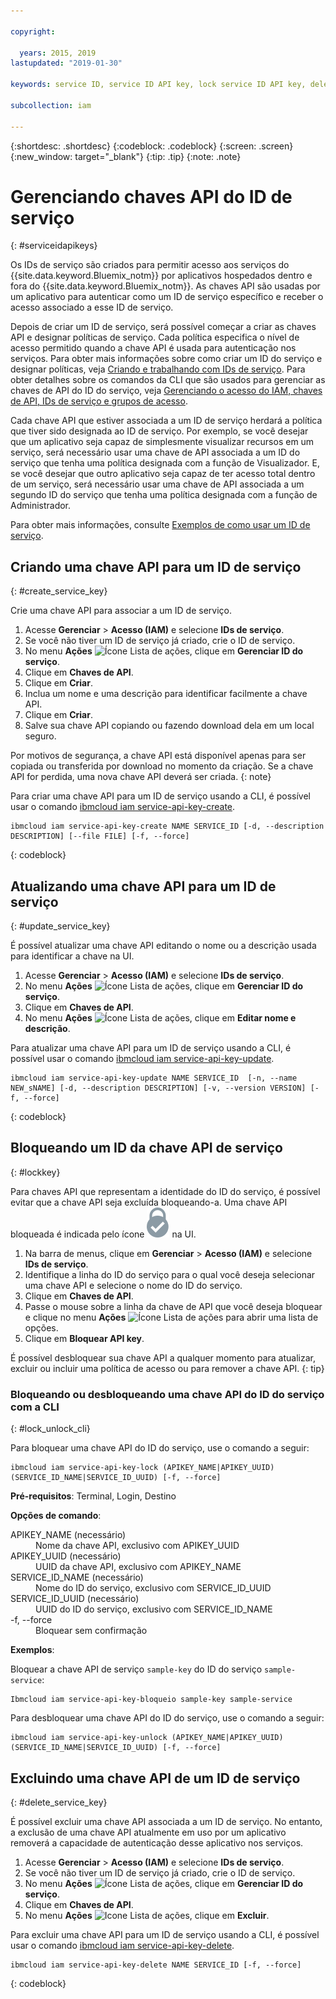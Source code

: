 ```yaml
---

copyright:

  years: 2015, 2019
lastupdated: "2019-01-30"

keywords: service ID, service ID API key, lock service ID API key, delete service ID API key

subcollection: iam

---
```


{:shortdesc: .shortdesc}
{:codeblock: .codeblock}
{:screen: .screen}
{:new_window: target="_blank"}
{:tip: .tip}
{:note: .note}


# Gerenciando chaves API do ID de serviço
{: #serviceidapikeys}

Os IDs de serviço são criados para permitir acesso aos serviços do {{site.data.keyword.Bluemix_notm}} por aplicativos hospedados dentro e fora do {{site.data.keyword.Bluemix_notm}}. As chaves API são usadas por um aplicativo para autenticar como um ID de serviço específico e receber o acesso associado a esse ID de serviço.

Depois de criar um ID de serviço, será possível começar a criar as chaves API e designar políticas de serviço. Cada política especifica o nível de acesso permitido quando a chave API é usada para autenticação nos serviços. Para obter mais informações sobre como criar um ID do serviço e designar políticas, veja [Criando e trabalhando com IDs de serviço](/docs/iam?topic=iam-serviceids#serviceids). Para obter detalhes sobre os comandos da CLI que são usados para gerenciar as chaves de API do ID do serviço, veja [Gerenciando o acesso do IAM, chaves de API, IDs de serviço e grupos de acesso](/docs/cli/reference/ibmcloud?topic=cloud-cli-ibmcloud_commands_iam#ibmcloud_commands_iam).

Cada chave API que estiver associada a um ID de serviço herdará a política que tiver sido designada ao ID de serviço. Por exemplo, se você desejar que um aplicativo seja capaz de simplesmente visualizar recursos em um serviço, será necessário usar uma chave de API associada a um ID do serviço que tenha uma política designada com a função de Visualizador. E, se você desejar que outro aplicativo seja capaz de ter acesso total dentro de um serviço, será necessário usar uma chave de API associada a um segundo ID do serviço que tenha uma política designada com a função de Administrador.

Para obter mais informações, consulte
[Exemplos de como usar um ID de serviço](/docs/iam?topic=iam-serviceids#examples_serviceid).

## Criando uma chave API para um ID de serviço
{: #create_service_key}

Crie uma chave API para associar a um ID de serviço.

1. Acesse **Gerenciar** &gt; **Acesso (IAM)** e selecione **IDs de serviço**.
2. Se você não tiver um ID de serviço já criado, crie o ID de serviço.
3. No menu **Ações** ![Ícone Lista de ações](../icons/action-menu-icon.svg), clique em **Gerenciar ID do serviço**.
4. Clique em **Chaves de API**.
5. Clique em **Criar**.
6. Inclua um nome e uma descrição para identificar facilmente a chave API.
7. Clique em **Criar**.
8. Salve sua chave API copiando ou fazendo download dela em um local seguro.

Por motivos de segurança, a chave API está disponível apenas para ser copiada ou transferida por download no momento da criação. Se a chave API for perdida, uma nova chave API deverá ser criada.
{: note}

Para criar uma chave API para um ID de serviço usando a CLI, é possível usar o comando [ibmcloud iam service-api-key-create](/docs/cli/reference/ibmcloud?topic=cloud-cli-ibmcloud_iam_api_key_create#ibmcloud_iam_service_api_key_create).
```
ibmcloud iam service-api-key-create NAME SERVICE_ID [-d, --description DESCRIPTION] [--file FILE] [-f, --force]
```
{: codeblock}

## Atualizando uma chave API para um ID de serviço
{: #update_service_key}

É possível atualizar uma chave API editando o nome ou a descrição usada para identificar a chave na UI.

1. Acesse **Gerenciar** &gt; **Acesso (IAM)** e selecione **IDs de serviço**.
2. No menu **Ações** ![Ícone Lista de ações](../icons/action-menu-icon.svg), clique em **Gerenciar ID do serviço**.
3. Clique em **Chaves de API**.
4. No menu **Ações** ![Ícone Lista de ações](../icons/action-menu-icon.svg), clique em **Editar nome e descrição**.

Para atualizar uma chave API para um ID de serviço usando a CLI, é possível usar o comando [ibmcloud iam service-api-key-update](/docs/cli/reference/ibmcloud?topic=cloud-cli-ibmcloud_iam_api_key_create#ibmcloud_iam_service_api_key_update).
```
ibmcloud iam service-api-key-update NAME SERVICE_ID  [-n, --name NEW_sNAME] [-d, --description DESCRIPTION] [-v, --version VERSION] [-f, --force]
```
{: codeblock}

## Bloqueando um ID da chave API de serviço
{: #lockkey}

Para chaves API que representam a identidade do ID do serviço, é possível evitar que a chave API seja excluída bloqueando-a. Uma chave API bloqueada é indicada pelo ícone ![Ícone Bloqueado](images/locked.svg "Bloqueado") na UI.

1. Na barra de menus, clique em **Gerenciar** &gt; **Acesso (IAM)** e selecione **IDs de serviço**.
2. Identifique a linha do ID do serviço para o qual você deseja selecionar uma chave API e selecione o nome do ID do serviço.
3. Clique em **Chaves de API**.
4. Passe o mouse sobre a linha da chave de API que você deseja bloquear e clique no menu **Ações** ![Ícone Lista de ações](../icons/action-menu-icon.svg) para abrir uma lista de opções.
5. Clique em **Bloquear API key**.

É possível desbloquear sua chave API a qualquer momento para atualizar, excluir ou incluir uma política de acesso ou para remover a chave API.
{: tip}

### Bloqueando ou desbloqueando uma chave API do ID do serviço com a CLI
{: #lock_unlock_cli}

Para bloquear uma chave API do ID do serviço, use o comando a seguir:

```
ibmcloud iam service-api-key-lock (APIKEY_NAME|APIKEY_UUID) (SERVICE_ID_NAME|SERVICE_ID_UUID) [-f, --force]
```

<strong>Pré-requisitos</strong>: Terminal, Login, Destino

<strong>Opções de comando</strong>:
<dl>
  <dt>APIKEY_NAME (necessário)</dt>
  <dd>Nome da chave API, exclusivo com APIKEY_UUID</dd>
  <dt>APIKEY_UUID (necessário)</dt>
  <dd>UUID da chave API, exclusivo com APIKEY_NAME</dd>
  <dt>SERVICE_ID_NAME (necessário)</dt>
  <dd>Nome do ID do serviço, exclusivo com SERVICE_ID_UUID</dd>
  <dt>SERVICE_ID_UUID (necessário)</dt>
  <dd>UUID do ID do serviço, exclusivo com SERVICE_ID_NAME</dd>
  <dt>-f, --force</dt>
  <dd>Bloquear sem confirmação</dd>
</dl>

<strong>Exemplos</strong>:

Bloquear a chave API de serviço `sample-key` do ID do serviço `sample-service`:

```
Ibmcloud iam service-api-key-bloqueio sample-key sample-service
```

Para desbloquear uma chave API do ID do serviço, use o comando a seguir:

```
ibmcloud iam service-api-key-unlock (APIKEY_NAME|APIKEY_UUID) (SERVICE_ID_NAME|SERVICE_ID_UUID) [-f, --force]
```


## Excluindo uma chave API de um ID de serviço
{: #delete_service_key}

É possível excluir uma chave API associada a um ID de serviço. No entanto, a exclusão de uma chave API atualmente em uso por um aplicativo removerá a capacidade de autenticação desse aplicativo nos serviços.

1. Acesse **Gerenciar** &gt; **Acesso (IAM)** e selecione **IDs de serviço**.
2. Se você não tiver um ID de serviço já criado, crie o ID de serviço.
3. No menu **Ações** ![Ícone Lista de ações](../icons/action-menu-icon.svg), clique em **Gerenciar ID do serviço**.
4. Clique em **Chaves de API**.
5. No menu **Ações** ![Icone Lista de ações](../icons/action-menu-icon.svg), clique em **Excluir**.

Para excluir uma chave API para um ID de serviço usando a CLI, é possível usar o comando [ibmcloud iam service-api-key-delete](/docs/cli/reference/ibmcloud?topic=cloud-cli-ibmcloud_iam_api_key_create#ibmcloud_iam_service_api_key_delete).
```
ibmcloud iam service-api-key-delete NAME SERVICE_ID [-f, --force]
```
{: codeblock}
